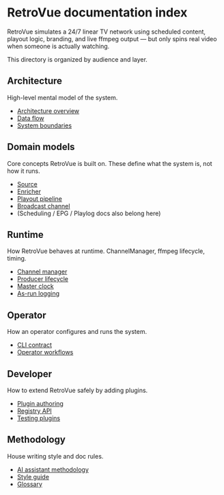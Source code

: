 # RetroVue documentation index

RetroVue simulates a 24/7 linear TV network using scheduled content, playout logic, branding, and live ffmpeg output — but only spins real video when someone is actually watching.

This directory is organized by audience and layer.

## Architecture

High-level mental model of the system.

- [Architecture overview](architecture/ArchitectureOverview.md)
- [Data flow](architecture/DataFlow.md)
- [System boundaries](architecture/SystemBoundaries.md)

## Domain models

Core concepts RetroVue is built on. These define what the system is, not how it runs.

- [Source](domain/Source.md)
- [Enricher](domain/Enricher.md)
- [Playout pipeline](domain/PlayoutPipeline.md)
- [Broadcast channel](domain/BroadcastChannel.md)
- (Scheduling / EPG / Playlog docs also belong here)

## Runtime

How RetroVue behaves at runtime. ChannelManager, ffmpeg lifecycle, timing.

- [Channel manager](runtime/ChannelManager.md)
- [Producer lifecycle](runtime/ProducerLifecycle.md)
- [Master clock](runtime/MasterClock.md)
- [As-run logging](runtime/AsRunLogging.md)

## Operator

How an operator configures and runs the system.

- [CLI contract](../contracts/README.md)
- [Operator workflows](operator/OperatorWorkflows.md)

## Developer

How to extend RetroVue safely by adding plugins.

- [Plugin authoring](developer/PluginAuthoring.md)
- [Registry API](developer/RegistryAPI.md)
- [Testing plugins](developer/TestingPlugins.md)

## Methodology

House writing style and doc rules.

- [AI assistant methodology](methodology/AI-Assistant-Methodology.md)
- [Style guide](STYLEGUIDE.md)
- [Glossary](GLOSSARY.md)
